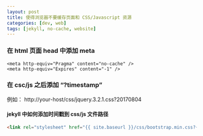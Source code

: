 ```yaml
---
layout: post
title: 使得浏览器不要缓存页面和 CSS/Javascript 资源
categories: [dev, web]
tags: [jekyll, no-cache, website]
---
```


### 在 html 页面 head 中添加 meta

~~~
<meta http-equiv="Pragma" content="no-cache" />
<meta http-equiv="Expires" content="-1" />
~~~

### 在 csc/js 之后添加 “?timestamp”

例如： http://your-host/css/jquery.3.2.1.css?20170804


#### jekyll 中如何添加时间戳到 css/js 文件路径

~~~ html
<link rel="stylesheet" href="{{ site.baseurl }}/css/bootstrap.min.css?{{ site.time | date:'%Y%m%d%U%H%N%S' }}">
~~~
